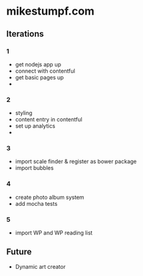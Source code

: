 # mikestumpf.com
## Iterations

### 1
* get nodejs app up
* connect with contentful
* get basic pages up
* 

### 2
* styling
* content entry in contentful
* set up analytics
* 

### 3
* import scale finder & register as bower package
* import bubbles

### 4
* create photo album system
* add mocha tests

### 5
* import WP and WP reading list

## Future
* Dynamic art creator
